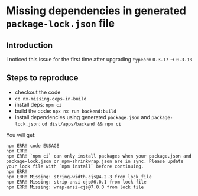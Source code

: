 # Missing dependencies in generated `package-lock.json` file

## Introduction

I noticed this issue for the first time after upgrading `typeorm` `0.3.17` -> `0.3.18`

## Steps to reproduce

- checkout the code
- `cd nx-missing-deps-in-build`
- install deps: `npm ci`
- build the code: `npx nx run backend:build`
- install dependencies using generated `package.json` and `package-lock.json`: `cd dist/apps/backend && npm ci`

You will get:
```text
npm ERR! code EUSAGE
npm ERR!
npm ERR! `npm ci` can only install packages when your package.json and package-lock.json or npm-shrinkwrap.json are in sync. Please update your lock file with `npm install` before continuing.
npm ERR!
npm ERR! Missing: string-width-cjs@4.2.3 from lock file
npm ERR! Missing: strip-ansi-cjs@6.0.1 from lock file
npm ERR! Missing: wrap-ansi-cjs@7.0.0 from lock file
```
